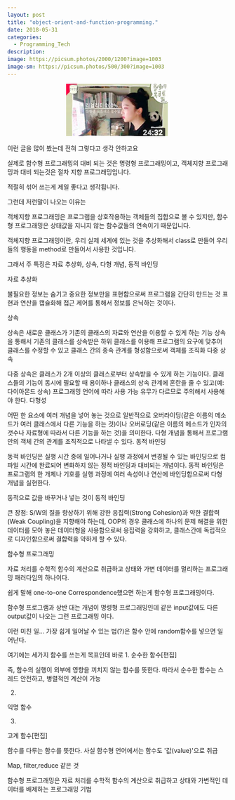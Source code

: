 ```yaml
---
layout: post
title: "object-orient-and-function-programming."
date: 2018-05-31
categories:
  - Programming_Tech
description:
image: https://picsum.photos/2000/1200?image=1003
image-sm: https://picsum.photos/500/300?image=1003
---
```



<p align="center">
<img src="assets/img/kimdax.png" />
</p>

이런 글을 많이 봤는데 전혀 그렇다고 생각 안하고요

실제로 함수형 프로그래밍의 대비 되는 것은 명령형 프로그래밍이고,
객체지향 프로그래밍과 대비 되는것은 절차 지향 프로그래밍입니다.

적절히 섞어 쓰는게 제일 좋다고 생각됩니다.


그런데 저런말이 나오는 이유는

객체지향 프로그래밍은 프로그램을 상호작용하는 객체들의 집합으로 볼 수 있지만, 함수형 프로그래밍은 상태값을 지니지 않는 함수값들의 연속이기 때문입니다.

객체지향 프로그래밍이란,
우리 실제 세계에 있는 것을 추상화해서 class로 만들어 우리들의 행동을 method로 만들어서 사용한 것입니다.

그래서 주 특징은  자료 추상화, 상속, 다형 개념, 동적 바인딩

자료 추상화

불필요한 정보는 숨기고 중요한 정보만을 표현함으로써 프로그램을 간단히 만드는 것
표현과 연산을 캡슐화해 접근 제어를 통해서 정보를 은닉하는 것이다.

상속

상속은 새로운 클래스가 기존의 클래스의 자료와 연산을 이용할 수 있게 하는 기능
상속을 통해서 기존의 클래스를 상속받은 하위 클래스를 이용해 프로그램의 요구에 맞추어 클래스를 수정할 수 있고 클래스 간의 종속 관계를 형성함으로써 객체를 조직화
다중 상속

다중 상속은 클래스가 2개 이상의 클래스로부터 상속받을 수 있게 하는 기능이다. 클래스들의 기능이 동시에 필요할 때 용이하나 클래스의 상속 관계에 혼란을 줄 수 있고(예: 다이아몬드 상속) 프로그래밍 언어에 따라 사용 가능 유무가 다르므로 주의해서 사용해야 한다.
다형성


어떤 한 요소에 여러 개념을 넣어 놓는 것으로 일반적으로 오버라이딩(같은 이름의 메소드가 여러 클래스에서 다른 기능을 하는 것)이나 오버로딩(같은 이름의 메소드가 인자의 갯수나 자료형에 따라서 다른 기능을 하는 것)을 의미한다. 다형 개념을 통해서 프로그램 안의 객체 간의 관계를 조직적으로 나타낼 수 있다.
동적 바인딩

동적 바인딩은 실행 시간 중에 일어나거나 실행 과정에서 변경될 수 있는 바인딩으로 컴파일 시간에 완료되어 변화하지 않는 정적 바인딩과 대비되는 개념이다. 동적 바인딩은 프로그램의 한 개체나 기호를 실행 과정에 여러 속성이나 연산에 바인딩함으로써 다형 개념을 실현한다.

동적으로 값을 바꾸거나 넣는 것이 동적 바인딩


큰 장점:
S/W의 질을 향상하기 위해 강한 응집력(Strong Cohesion)과 약한 결합력(Weak Coupling)을 지향해야 하는데, OOP의 경우 클래스에 하나의 문제 해결을 위한 데이터를 모아 놓은 데이터형을 사용함으로써 응집력을 강화하고, 클래스간에 독립적으로 디자인함으로써 결합력을 약하게 할 수 있다.



함수형 프로그래밍

자료 처리를 수학적 함수의 계산으로 취급하고 상태와 가변 데이터를 멀리하는 프로그래밍 패러다임의 하나이다.




쉽게 말해 one-to-one Correspondence했으면 하는게 함수형 프로그래밍이다.

함수형 프로그램과 상반 대는 개념이 명령형 프로그래밍인데 같은 input값에도 다른 output값이 나오는 그런 프로그래밍 이다.




이런 미친 일...
가장 쉽게 일어날 수 있는 법(?)은 함수 안에 random함수를 넣으면 일어난다.



여기에는 세가지 함수를 쓰는게 목표인데
바로
1.
순수한 함수[편집]

즉, 함수의 실행이 외부에 영향을 끼치지 않는 함수를 뜻한다. 따라서 순수한 함수는 스레드 안전하고, 병렬적인 계산이 가능

2.
익명 함수



3.
고계 함수[편집]

함수를 다루는 함수를 뜻한다. 사실 함수형 언어에서는 함수도 '값(value)'으로 취급


Map, filter,reduce 같은 것


함수형 프로그래밍은 자료 처리를 수학적 함수의 계산으로 취급하고 상태와 가변적인 데이터를 배제하는 프로그래밍 기법
